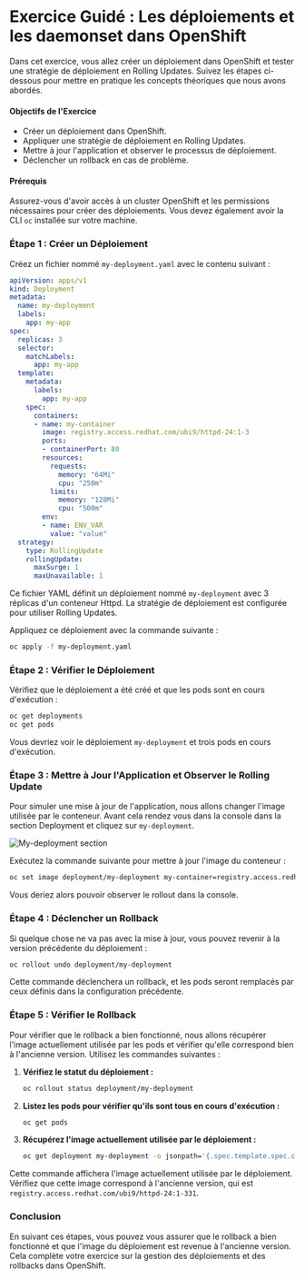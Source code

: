 # Exercice Guidé : Les déploiements et les daemonset dans OpenShift

Dans cet exercice, vous allez créer un déploiement dans OpenShift et tester une stratégie de déploiement en Rolling Updates. Suivez les étapes ci-dessous pour mettre en pratique les concepts théoriques que nous avons abordés.

#### Objectifs de l'Exercice

- Créer un déploiement dans OpenShift.
- Appliquer une stratégie de déploiement en Rolling Updates.
- Mettre à jour l'application et observer le processus de déploiement.
- Déclencher un rollback en cas de problème.

#### Prérequis

Assurez-vous d'avoir accès à un cluster OpenShift et les permissions nécessaires pour créer des déploiements. Vous devez également avoir la CLI `oc` installée sur votre machine.

### Étape 1 : Créer un Déploiement

Créez un fichier nommé `my-deployment.yaml` avec le contenu suivant :

```yaml
apiVersion: apps/v1
kind: Deployment
metadata:
  name: my-deployment
  labels:
    app: my-app
spec:
  replicas: 3
  selector:
    matchLabels:
      app: my-app
  template:
    metadata:
      labels:
        app: my-app
    spec:
      containers:
      - name: my-container
        image: registry.access.redhat.com/ubi9/httpd-24:1-3
        ports:
        - containerPort: 80
        resources:
          requests:
            memory: "64Mi"
            cpu: "250m"
          limits:
            memory: "128Mi"
            cpu: "500m"
        env:
        - name: ENV_VAR
          value: "value"
  strategy:
    type: RollingUpdate
    rollingUpdate:
      maxSurge: 1
      maxUnavailable: 1
```

Ce fichier YAML définit un déploiement nommé `my-deployment` avec 3 réplicas d'un conteneur Httpd. La stratégie de déploiement est configurée pour utiliser Rolling Updates.

Appliquez ce déploiement avec la commande suivante :

```bash
oc apply -f my-deployment.yaml
```

### Étape 2 : Vérifier le Déploiement

Vérifiez que le déploiement a été créé et que les pods sont en cours d'exécution :

```bash
oc get deployments
oc get pods
```

Vous devriez voir le déploiement `my-deployment` et trois pods en cours d'exécution.

### Étape 3 : Mettre à Jour l'Application et Observer le Rolling Update

Pour simuler une mise à jour de l'application, nous allons changer l'image utilisée par le conteneur.
Avant cela rendez vous dans la console dans la section Deployment et cliquez sur `my-deployment`.

![My-deployment section](./images/my-deployment.png)

Exécutez la commande suivante pour mettre à jour l'image du conteneur :

```bash
oc set image deployment/my-deployment my-container=registry.access.redhat.com/ubi9/httpd-24:1-325
```

Vous deriez alors pouvoir observer le rollout dans la console.



### Étape 4 : Déclencher un Rollback

Si quelque chose ne va pas avec la mise à jour, vous pouvez revenir à la version précédente du déploiement :

```bash
oc rollout undo deployment/my-deployment
```

Cette commande déclenchera un rollback, et les pods seront remplacés par ceux définis dans la configuration précédente.

### Étape 5 : Vérifier le Rollback

Pour vérifier que le rollback a bien fonctionné, nous allons récupérer l'image actuellement utilisée par les pods et vérifier qu'elle correspond bien à l'ancienne version. Utilisez les commandes suivantes :

1. **Vérifiez le statut du déploiement :**

   ```bash
   oc rollout status deployment/my-deployment
   ```

2. **Listez les pods pour vérifier qu'ils sont tous en cours d'exécution :**

   ```bash
   oc get pods
   ```

3. **Récupérez l'image actuellement utilisée par le déploiement :**

   ```bash
   oc get deployment my-deployment -o jsonpath='{.spec.template.spec.containers[0].image}'
   ```

Cette commande affichera l'image actuellement utilisée par le déploiement. Vérifiez que cette image correspond à l'ancienne version, qui est `registry.access.redhat.com/ubi9/httpd-24:1-331`.

### Conclusion

En suivant ces étapes, vous pouvez vous assurer que le rollback a bien fonctionné et que l'image du déploiement est revenue à l'ancienne version. Cela complète votre exercice sur la gestion des déploiements et des rollbacks dans OpenShift.
